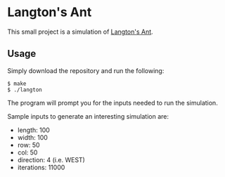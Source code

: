 # Langton's Ant

This small project is a simulation of [Langton's Ant](https://en.wikipedia.org/wiki/Langton%27s_ant).

## Usage
Simply download the repository and run the following:
```
$ make
$ ./langton
```
The program will prompt you for the inputs needed to run the simulation.

Sample inputs to generate an interesting simulation are:
* length: 100
* width: 100
* row: 50
* col: 50
* direction: 4 (i.e. WEST)
* iterations: 11000
